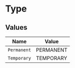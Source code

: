 # Type


## Values

| Name        | Value       |
| ----------- | ----------- |
| `Permanent` | PERMANENT   |
| `Temporary` | TEMPORARY   |